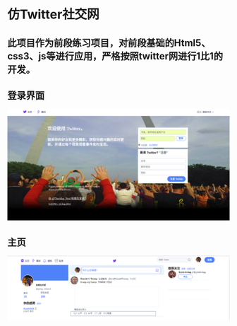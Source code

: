 # 仿Twitter社交网
## 此项目作为前段练习项目，对前段基础的Html5、css3、js等进行应用，严格按照twitter网进行1比1的开发。
## 登录界面
![](https://github.com/yws233/WARMLOVE/blob/master/image/login2.png)

## 主页
![](https://github.com/yws233/WARMLOVE/blob/master/image/twitter_main.png)
